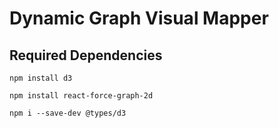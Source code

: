# Dynamic Graph Visual Mapper

## Required Dependencies

`npm install d3`

`npm install react-force-graph-2d`

`npm i --save-dev @types/d3`
